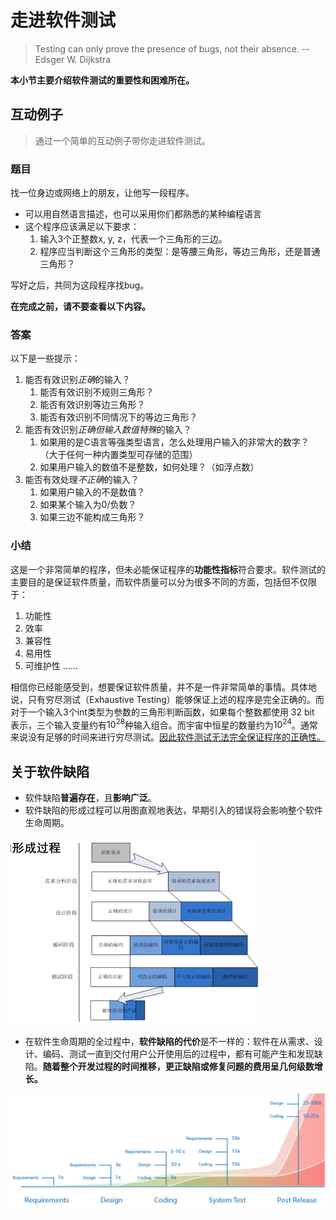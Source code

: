 # 走进软件测试

>   Testing can only prove the presence of bugs, not 
>   their absence. -- Edsger W. Dijkstra

**本小节主要介绍软件测试的重要性和困难所在。**

## 互动例子

> 通过一个简单的互动例子带你走进软件测试。

### 题目

找一位身边或网络上的朋友，让他写一段程序。
-   可以用自然语言描述，也可以采用你们都熟悉的某种编程语言
-   这个程序应该满足以下要求：
    1.  输入3个正整数x, y, z，代表一个三角形的三边。
    2.  程序应当判断这个三角形的类型：是等腰三角形，等边三角形，还是普通三角形？

写好之后，共同为这段程序找bug。

**在完成之前，请不要查看以下内容。**

### 答案

以下是一些提示：
1.  能否有效识别*正确*的输入？
    1.  能否有效识别不规则三角形？
    2.  能否有效识别等边三角形？
    3.  能否有效识别不同情况下的等边三角形？
2.  能否有效识别*正确但输入数值特殊*的输入？
    1.  如果用的是C语言等强类型语言，怎么处理用户输入的非常大的数字？（大于任何一种内置类型可存储的范围）
    2.  如果用户输入的数值不是整数，如何处理？（如浮点数）
3.  能否有效处理*不正确*的输入？
    1.  如果用户输入的不是数值？
    2.  如果某个输入为0/负数？
    3.  如果三边不能构成三角形？

### 小结

这是一个非常简单的程序，但未必能保证程序的**功能性指标**符合要求。软件测试的主要目的是保证软件质量，而软件质量可以分为很多不同的方面，包括但不仅限于：
1.  功能性
2.  效率
3.  兼容性
4.  易用性
5.  可维护性
......

相信你已经能感受到，想要保证软件质量，并不是一件非常简单的事情。具体地说，只有穷尽测试（Exhaustive Testing）能够保证上述的程序是完全正确的。而对于一个输入3个int类型为参数的三角形判断函数，如果每个整数都使用 32 bit 表示，三个输入变量约有$10^{28}$种输入组合。而宇宙中恒星的数量约为$10^{24}$。通常来说没有足够的时间来进行穷尽测试。<u>因此软件测试无法完全保证程序的正确性。</u>

## 关于软件缺陷

-   软件缺陷**普遍存在**，且**影响广泛**。
-   软件缺陷的形成过程可以用图直观地表达，早期引入的错误将会影响整个软件生命周期。

<img src="../.gitbook/assets/1.png" style="zoom:50%;" />

-   在软件生命周期的全过程中，**软件缺陷的代价**是不一样的：软件在从需求、设计、编码、测试一直到交付用户公开使用后的过程中，都有可能产生和发现缺陷。**随着整个开发过程的时间推移，更正缺陷或修复问题的费用呈几何级数增长。**

<img src="../.gitbook/assets/2.png" style="zoom:50%;" />